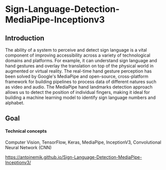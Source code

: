 # Sign-Language-Detection-MediaPipe-Inceptionv3

## Introduction

The ability of a system to perceive and detect sign language is a vital component of improving accessibility across a variety of technological domains and platforms. For example, it can understand sign language and hand gestures and overlay the translation on top of the physical world in augmented or virtual reality. The real-time hand gesture perception has been solved by Google's MediaPipe and open-source, cross-platform framework for building pipelines to process data of different natures such as video and audio. The MediaPipe hand landmarks detection approach allows us to detect the position of individual fingers, making it ideal for building a machine learning model to identify sign language numbers and alphabet.

## Goal

#### Technical concepts

Computer Vision, 
TensorFlow,
Keras,
MediaPipe,
InceptionV3, 
Convolutional Neural Network (CNN)


https://antoinemik.github.io/Sign-Language-Detection-MediaPipe-Inceptionv3/